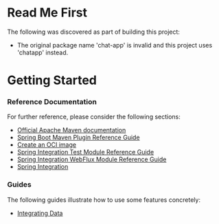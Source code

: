 # Read Me First
The following was discovered as part of building this project:

* The original package name 'chat-app' is invalid and this project uses 'chatapp' instead.

# Getting Started

### Reference Documentation
For further reference, please consider the following sections:

* [Official Apache Maven documentation](https://maven.apache.org/guides/index.html)
* [Spring Boot Maven Plugin Reference Guide](https://docs.spring.io/spring-boot/docs/2.5.6/maven-plugin/reference/html/)
* [Create an OCI image](https://docs.spring.io/spring-boot/docs/2.5.6/maven-plugin/reference/html/#build-image)
* [Spring Integration Test Module Reference Guide](https://docs.spring.io/spring-integration/reference/html/testing.html)
* [Spring Integration WebFlux Module Reference Guide](https://docs.spring.io/spring-integration/reference/html/webflux.html)
* [Spring Integration](https://docs.spring.io/spring-boot/docs/2.5.6/reference/htmlsingle/#boot-features-integration)

### Guides
The following guides illustrate how to use some features concretely:

* [Integrating Data](https://spring.io/guides/gs/integration/)

